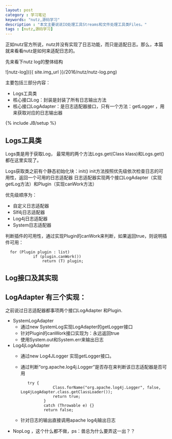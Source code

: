 ```yaml
---
layout: post
category : 学习笔记 
keywords: "nutz,源码学习"
description : "本文主要说说IO处理工具Streams和文件处理工具类Files。"
tags : [nutz,源码学习]
---
```


正如nutz官方所说，nutz并没有实现了日志功能，而只是适配日志。那么，本篇就来看看nutz是如何来适配日志的。

先来看下nutz log的整体结构

![nutz-log]({{ site.img_url }}/2016/nutz/nutz-log.png)

主要包括三部分内容：

- Logs工具类
- 核心接口Log：封装是封装了所有日志输出方法
- 核心接口LogAdapter：是日志适配器接口，只有一个方法：getLogger ，用来获取对应的日志输出器


<!--break-->

{% include JB/setup %}


## Logs工具类
Logs类是用于获取Log，
最常用的两个方法Logs.get(Class klass)和Logs.get()都在这里实现了。

Logs获取类之前有个静态初始化块：init()
init方法按照优先级依次检查日志的可用性，返回一个可用的日志适配器
日志适配器实现两个接口LogAdapter（实现getLog方法）和Plugin（实现canWork方法）

优先级顺序为：

- 自定义日志适配器
- Slf4j日志适配器
- Log4j日志适配器
- System日志适配器

判断插件的可用性，通过实现Plugin的canWork来判断，如果返回true，则说明插件可用：

      for (Plugin plugin : list)
                if (plugin.canWork())
                    return (T) plugin;
                
## Log接口及其实现

## LogAdapter 有三个实现：
之前说过日志适配器都事项两个接口LogAdapter 和Plugin.

- SystemLogAdapter
    - 通过new SystemLog实现LogAdapter的getLogger接口
    - 针对Plugin的canWork接口实现为：永远返回true
    - 使用System.out和System.err来输出日志
- Log4jLogAdapter
    - 通过new Log4JLogger 实现getLogger接口。
    - 通过判断“org.apache.log4j.Logger”是否存在来判断该日志适配器是否可用
    
             try {
                        Class.forName("org.apache.log4j.Logger", false, Log4jLogAdapter.class.getClassLoader());
                        return true;
                    }
                    catch (Throwable e) {}
                    return false;
                    
    - 针对日志的输出直接调用apache log4j输出日志
- NopLog ，这个什么都不做，ps：兽总为什么要弄这一出？？


